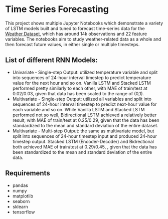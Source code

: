 # Time Series Forecasting

This project shows multiple Jupyter Notebooks which demonstrate a variety of LSTM models built and tuned to forecast time-series data for the [Weather Dataset](https://www.bgc-jena.mpg.de/wetter/), which has around 14k observations and 22 feature variables. The notebooks aim to study weather-related data as a whole and then forecast future values, in either single or multiple timesteps. 

## List of different RNN Models:

* Univariate - Single-step Output: utilized temperature variable and split into sequences of 24-hour interval timestep to predict temperature value for the next hour and so on. Vanilla LSTM and Stacked LSTM performed pretty similarly to each other, with MAE of train/test at 0.02/0.03, given that data has been scaled to the range of (0,1). 
* Multivariate - Single-step Output: utilized all variables and split into sequences of 24-hour interval timestep to predict next-hour value for each variable and so on. While Vanilla LSTM and Stacked LSTM performed not so well, Bidirectional LSTM achieved a relatively better result, with MAE of train/test at 0.25/0.29, given that the data has been standardized to the mean and standard deviation of the entire dataset.
* Multivariate - Multi-step Output: the same as multivariate model, but split into sequences of 24-hour timestep input and produced 24-hour timestep output. Stacked LSTM (Encoder-Decoder) and Bidrectional both achieved MAE of train/test at 0.29/0.45, , given that the data has been standardized to the mean and standard deviation of the entire data.


## Requirements

* pandas
* numpy
* matplotlib
* seaborn
* sklearn
* tensorflow
